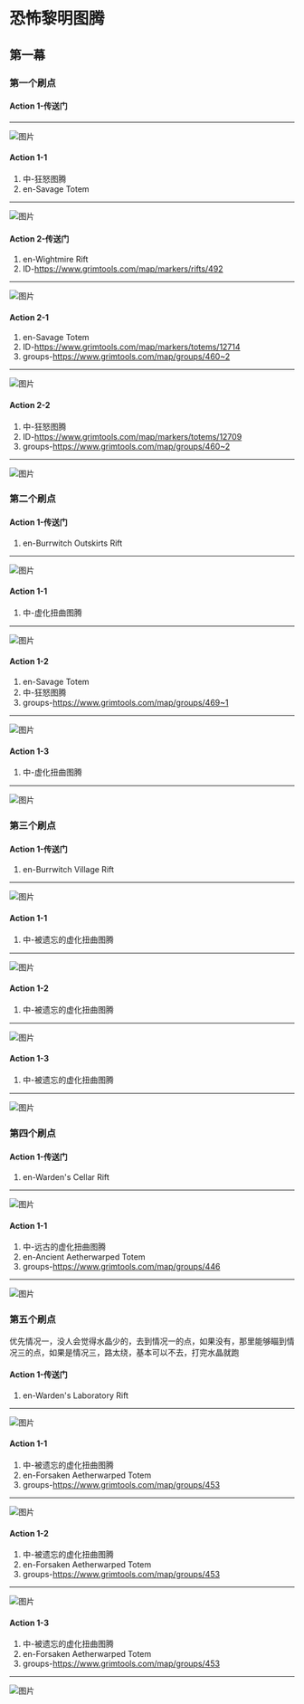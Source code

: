 # 恐怖黎明图腾
## 第一幕

### 第一个刷点
#### Action 1-传送门
---
![图片](./img/01/pic-01.png)
#### Action 1-1
1. 中-狂怒图腾
1. en-Savage Totem
---
![图片](./img/01/pic-02.png)
#### Action 2-传送门
1. en-Wightmire Rift
1. ID-<https://www.grimtools.com/map/markers/rifts/492>
---
![图片](./img/01/pic-19.png)
#### Action 2-1
1. en-Savage Totem
1. ID-<https://www.grimtools.com/map/markers/totems/12714>
1. groups-<https://www.grimtools.com/map/groups/460~2>
---
![图片](./img/01/pic-13.png)
#### Action 2-2
1. 中-狂怒图腾
1. ID-<https://www.grimtools.com/map/markers/totems/12709>
1. groups-<https://www.grimtools.com/map/groups/460~2>
---
![图片](./img/01/pic-18.png)

### 第二个刷点
#### Action 1-传送门
1. en-Burrwitch Outskirts Rift
---
![图片](./img/01/pic-03.png)
#### Action 1-1
1. 中-虚化扭曲图腾
---
![图片](./img/01/pic-04.png)
#### Action 1-2
1. en-Savage Totem
1. 中-狂怒图腾
1. groups-<https://www.grimtools.com/map/groups/469~1>
---
![图片](./img/01/pic-11.png)
#### Action 1-3
1. 中-虚化扭曲图腾
---
![图片](./img/01/pic-17.png)

### 第三个刷点
#### Action 1-传送门
1. en-Burrwitch Village Rift
---
![图片](./img/01/pic-05.png)
#### Action 1-1
1. 中-被遗忘的虚化扭曲图腾
---
![图片](./img/01/pic-06.png)
#### Action 1-2
1. 中-被遗忘的虚化扭曲图腾
---
![图片](./img/01/pic-12.png)
#### Action 1-3
1. 中-被遗忘的虚化扭曲图腾
---
![图片](./img/01/pic-15.png)

### 第四个刷点
#### Action 1-传送门
1. en-Warden's Cellar Rift
---
![图片](./img/01/pic-07.png)
#### Action 1-1
1. 中-远古的虚化扭曲图腾
1. en-Ancient Aetherwarped Totem
1. groups-<https://www.grimtools.com/map/groups/446>
---
![图片](./img/01/pic-08.png)  

### 第五个刷点
优先情况一，没人会觉得水晶少的，去到情况一的点，如果没有，那里能够瞄到情况三的点，如果是情况三，路太绕，基本可以不去，打完水晶就跑

#### Action 1-传送门
1. en-Warden's Laboratory Rift
---
![图片](./img/01/pic-09.png)
#### Action 1-1
1. 中-被遗忘的虚化扭曲图腾
1. en-Forsaken Aetherwarped Totem
1. groups-<https://www.grimtools.com/map/groups/453>
---
![图片](./img/01/pic-14.png)
#### Action 1-2
1. 中-被遗忘的虚化扭曲图腾
1. en-Forsaken Aetherwarped Totem
1. groups-<https://www.grimtools.com/map/groups/453>
---
![图片](./img/01/pic-16.png)
#### Action 1-3
1. 中-被遗忘的虚化扭曲图腾
1. en-Forsaken Aetherwarped Totem
1. groups-<https://www.grimtools.com/map/groups/453>
---
![图片](./img/01/pic-10.png)